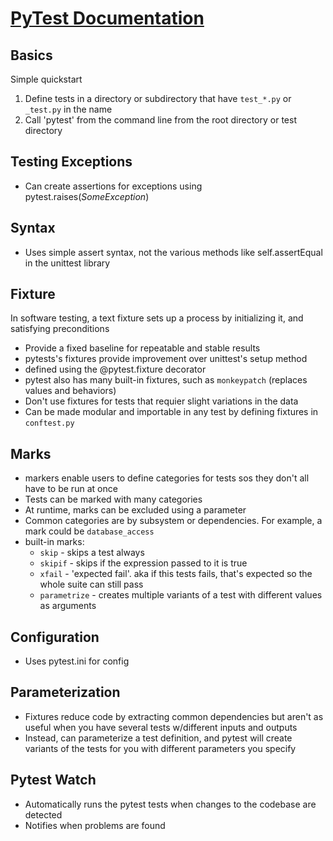 # [PyTest Documentation](https://docs.pytest.org/en/6.2.x/contents.html)

## Basics
Simple quickstart
1. Define tests in a directory or subdirectory that have `test_*.py` or `_test.py` in the name
2. Call 'pytest' from the command line from the root directory or test directory

## Testing Exceptions
* Can create assertions for exceptions using pytest.raises(*SomeException*)

## Syntax
* Uses simple assert syntax, not the various methods like self.assertEqual in the unittest library

## Fixture
In software testing, a text fixture sets up a process by initializing it, and satisfying preconditions
* Provide a fixed baseline for repeatable and stable results
* pytests's fixtures provide improvement over unittest's setup method
* defined using the @pytest.fixture decorator
* pytest also has many built-in fixtures, such as `monkeypatch` (replaces values and behaviors)
* Don't use fixtures for tests that requier slight variations in the data
* Can be made modular and importable in any test by defining fixtures in `conftest.py`

## Marks
* markers enable users to define categories for tests sos they don't all have to be run at once
* Tests can be marked with many categories
* At runtime, marks can be excluded using a parameter
* Common categories are by subsystem or dependencies. For example, a mark could be `database_access`
* built-in marks: 
    * `skip` - skips a test always
    * `skipif` - skips if the expression passed to it is true
    * `xfail` - 'expected fail'. aka if this tests fails, that's expected so the whole suite can still pass
    * `parametrize` - creates multiple variants of a test with different values as arguments

## Configuration
* Uses pytest.ini for config

## Parameterization
* Fixtures reduce code by extracting common dependencies but aren't as useful when you have several tests w/different inputs and outputs
* Instead, can parameterize a test definition, and pytest will create variants of the tests for you with different parameters you specify

## Pytest Watch
* Automatically runs the pytest tests when changes to the codebase are detected
* Notifies when problems are found